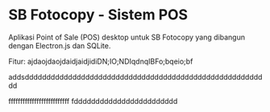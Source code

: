 # ﻿SB Fotocopy - Sistem POS

Aplikasi Point of Sale (POS) desktop untuk SB Fotocopy yang dibangun dengan Electron.js dan SQLite.


Fitur: ajdaojdaojdaidjaidjidiDN;IO;NDIqdnqIBFo;bqeio;bf

addsddddddddddddddddddddddddddddddddddddddddddddddddddddddddd

ffffffffffffffffffffffffff
fdddddddddddddddddddddddd
